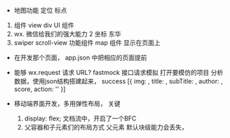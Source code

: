 - 地图功能 定位 标点

1. 组件 
    view div   UI 组件
2. wx.  微信给我们的强大能力
  2  坐标  东华
3. swiper   scroll-view 功能组件
    map  组件  显示在页面上

- 在开发那个页面， app.json 中把相应的页面提前

- 能够 wx.request 请求  URL?  fastmock  接口请求模拟
    打开要模仿的项目 分析数据，使用json结构搭建起来，
    success
    [{
        img:  ,
        title: ,
        subTitle: ,
        author: ,
        score,
        action: ''
    }]

- 移动端界面开发，多用弹性布局， 关键
    1. display: flex;  文档流中，开启了一个BFC
    2. 父容器和子元素们的布局方式
        父元素  默认块级能力会丢失，